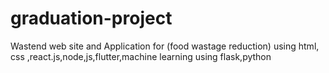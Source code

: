 # graduation-project
Wastend web site and Application  for (food wastage reduction) using html, css ,react.js,node,js,flutter,machine learning using flask,python
